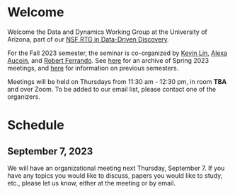 # Welcome

Welcome the Data and Dynamics Working Group at the University of Arizona, part of our [NSF RTG in Data-Driven Discovery](https://sites.google.com/math.arizona.edu/data-driven-discovery/home?pli=1).

For the Fall 2023 semester, the seminar is co-organized by
[Kevin Lin](https://www.math.arizona.edu/~klin/index.php),
[Alexa
Aucoin](https://appliedmath.arizona.edu/person/alexa-aucoin),
and [Robert
Ferrando](https://appliedmath.arizona.edu/person/robert-ferrando).
See [here](https://github.com/ferrandor/UA-DDG/blob/main/spring2023.md) for an archive of
Spring 2023 meetings, and [here](https://www.math.arizona.edu/~klin/ddg) for
information on previous semesters.

Meetings will be held on Thursdays from 11:30 am - 12:30 pm, in room **TBA** and over Zoom. To be added to our email list, please contact one of the organizers.

# Schedule

## September 7, 2023

We will have an organizational meeting next Thursday, September 7. If you have any topics you would like to discuss, papers you would like to study, etc., please let us know, either at the meeting or by email. 
